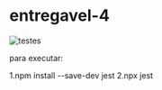 # entregavel-4


![testes](https://github.com/paulo1006/Entregavel--4/assets/134086750/78357f92-4bd9-464a-a1d0-46f1134c8d47)


para executar:

1.npm install --save-dev jest
2.npx jest

